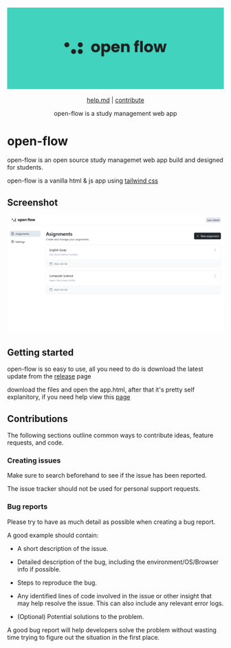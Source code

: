 ![open-flow banner](https://github.com/jackablett/open-flow/blob/main/banner.svg)

<p align="center">
  <a href="https://github.com/jackablett/open-flow/blob/main/help.md">help.md</a>
  |
  <a href="https://github.com/jackablett/open-flow#contributions">contribute</a>
</p>

<p align="center">
  open-flow is a study management web app
</p>

# open-flow

open-flow is an open source study managemet web app build and designed for students.

open-flow is a vanilla html & js app using [tailwind css](https://tailwindcss.com/)

## Screenshot

![screenshot of ui](https://github.com/jackablett/open-flow/blob/main/screenshot-1.png?raw=true)

## Getting started

open-flow is so easy to use, all you need to do is download the latest update from the [release](https://github.com/jackablett/open-flow/releases) page

download the files and open the app.html, after that it's pretty self explanitory, if you need help view this [page](https://github.com/jackablett/open-flow/blob/main/help.md)

## Contributions

The following sections outline common ways to contribute ideas, feature requests, and code.

### Creating issues

Make sure to search beforehand to see if the issue has been reported.

The issue tracker should not be used for personal support requests.

### Bug reports

Please try to have as much detail as possible when creating a bug report.

A good example should contain:

- A short description of the issue.

- Detailed description of the bug, including the environment/OS/Browser info if possible.

- Steps to reproduce the bug.

- Any identified lines of code involved in the issue or other insight that may help resolve the issue. This can also include any relevant error logs.

- (Optional) Potential solutions to the problem.

A good bug report will help developers solve the problem without wasting time trying to figure out the situation in the first place.

